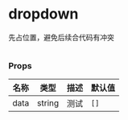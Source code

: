 # dropdown

先占位置，避免后续合代码有冲突

```san 基础用法

```

### Props

| 名称 | 类型 | 描述 | 默认值 |
| --- | --- | --- | --- |
| data	 | string | 测试 | `[]` |



